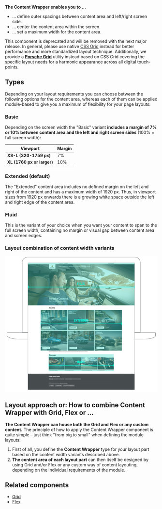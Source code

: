 <ComponentHeading name="Content Wrapper"></ComponentHeading>

**The Content Wrapper enables you to …**

- … define outer spacings between content area and left/right screen side.
- … center the content area within the screen.
- … set a maximum width for the content area.

<Notification heading="Deprecation hint" heading-tag="h2" state="error">
  This component is deprecated and will be removed with the next major release. 
  In general, please use native <a href="https://css-tricks.com/snippets/css/complete-guide-grid">CSS Grid</a> instead for better performance and more standardized layout technique.
  Additionally, we provide a <a href="styles/grid"><b>Porsche Grid</b></a> utility instead based on CSS Grid covering the specific layout needs for a harmonic appearance across all digital touch-points.
</Notification>

<TableOfContents></TableOfContents>

## Types

Depending on your layout requirements you can choose between the following options for the content area, whereas each of
them can be applied module-based to give you a maximum of flexibility for your page layouts:

### Basic

Depending on the screen width the "Basic" variant **includes a margin of 7% or 10% between content area and the left and
right screen sides** (100% = full screen width):

| **Viewport**               | **Margin** |
| -------------------------- | ---------- |
| **XS-L (320-1759 px)**     | 7%         |
| **XL (1760 px or larger)** | 10%        |

### Extended (default)

The "Extended" content area includes no defined margin on the left and right of the content and has a maximum width of
1920 px. Thus, in viewport sizes from 1920 px onwards there is a growing white space outside the left and right edge of
the content area.

### Fluid

This is the variant of your choice when you want your content to span to the full screen width, containing no margin or
visual gap between content area and screen edges.

### Layout combination of content width variants

![Content Wrapper with Fluid safe zone](./assets/content-wrapper-width-variants.png)

## Layout approach or: How to combine Content Wrapper with Grid, Flex or …

**The Content Wrapper can house both the Grid and Flex or any custom content.** The principle of how to apply the
Content Wrapper component is quite simple – just think "from big to small" when defining the module layouts:

1. First of all, you define the **Content Wrapper** type for your layout part based on the content width variants
   described above.
2. **The content area of each layout part** can then itself be designed by using Grid and/or Flex or any custom way of
   content layouting, depending on the individual requirements of the module.

## Related components

- [Grid](components/grid)
- [Flex](components/flex)
